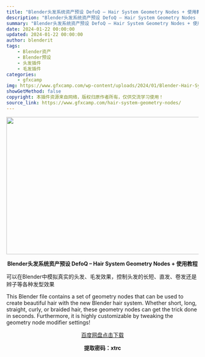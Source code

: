 ```yaml
---
title: "Blender头发系统资产预设 DefoQ – Hair System Geometry Nodes + 使用教程"
description: "Blender头发系统资产预设 DefoQ – Hair System Geometry Nodes + 使用教程 可以在Blender中模拟真实的头发、毛发效果，控制头发的长短、直发、卷..."
summary: "Blender头发系统资产预设 DefoQ – Hair System Geometry Nodes + 使用教程 可以在Blender中模拟真实的头发、毛发效果，控制头发的长短、直发、卷..."
date: 2024-01-22 00:00:00
updated: 2024-01-22 00:00:00
author: blenderit
tags: 
    - Blender资产
    - Blender预设
    - 头发插件
    - 毛发插件
categories:
    - gfxcamp
img: https://www.gfxcamp.com/wp-content/uploads/2024/01/Blender-Hair-System-Geometry-Nodes.jpg
showGetMethod: false
copyright: 本插件资源来自网络，版权归原作者所有，仅供交流学习使用！
source_link: https://www.gfxcamp.com/hair-system-geometry-nodes/
---
```

<div><p><img decoding="async" class="aligncenter size-full wp-image-118035" src="https://www.gfxcamp.com/wp-content/uploads/2024/01/Blender-Hair-System-Geometry-Nodes.jpg" data-src="https://www.gfxcamp.com/wp-content/uploads/2024/01/Blender-Hair-System-Geometry-Nodes.jpg" alt="" width="640" height="360" data-srcset="https://www.gfxcamp.com/wp-content/uploads/2024/01/Blender-Hair-System-Geometry-Nodes.jpg 640w, https://www.gfxcamp.com/wp-content/uploads/2024/01/Blender-Hair-System-Geometry-Nodes-150x84.jpg 150w" data-sizes="(max-width: 640px) 100vw, 640px"></p><p style="text-align: center;"><strong>Blender头发系统资产预设 DefoQ – Hair System Geometry Nodes + 使用教程</strong></p><p data-pm-slice="1 1 []">可以在Blender中模拟真实的头发、毛发效果，控制头发的长短、直发、卷发还是辫子等各种发型效果</p><p data-pm-slice="1 1 []">This Blender file contains a set of geometry nodes that can be used to create beautiful hair with the new Blender hair system. Whether short, long, straight, curly, or braided hair, these geometry nodes can get the trick done in seconds. Furthermore, it is highly customizable by tweaking the geometry node modifier settings!</p><p style="text-align: center;" data-pm-slice="1 1 []"><a class="maxbutton-3 maxbutton maxbutton-baidu" target="_blank" rel="noopener" href="https://pan.baidu.com/s/14AZdZTS7ZmD-pDmYTe6ADg?pwd=xtrc"><span class="mb-text">百度网盘点击下载</span></a></p><p style="text-align: center;" data-pm-slice="1 1 []"><strong>提取密码：xtrc</strong></p></div>